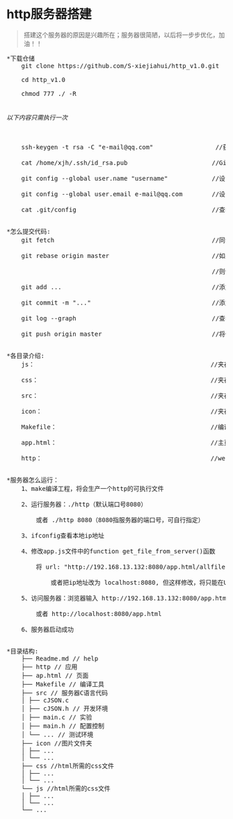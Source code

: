 # http服务器搭建
>搭建这个服务器的原因是兴趣所在；服务器很简陋，以后将一步步优化，加油！！</p>
<pre>
*下载仓储
    git clone https://github.com/S-xiejiahui/http_v1.0.git <br>
    cd http_v1.0 <br>
    chmod 777 ./ -R 
    <h6>以下内容只需执行一次</h6>
    ssh-keygen -t rsa -C "e-mail@qq.com"                 //获取ssh-key密钥， <br>
    cat /home/xjh/.ssh/id_rsa.pub                       //GitHub服务器添加你的密钥，你才能有上传代码权限 <br>
    git config --global user.name "username"            //设置你的ssh名 <br>
    git config --global user.email e-mail@qq.com        //设置你的ssh邮箱 <br>
    cat .git/config                                     //查看你的设置是否生效 <br>
</pre>
<pre>
*怎么提交代码:
    git fetch                                           //同步远端服务器内容到本地分支 <br>
    git rebase origin master                            //如果有打印信息，说明你本地代码落后，GitHub上的代码， <br>
                                                        //则使用这条命令，同步 <br>
    git add ...                                         //添加修改的文件 <br>
    git commit -m "..."                                 //添加修改此次文件的备注 <br>
    git log --graph                                     //查看修改历史 <br>
    git push origin master                              //将修改的文件，推送到GitHub <br>
</pre>
<pre>
*各目录介绍:
    js：                                                //夹存放--html所需JavaScript脚本文件 <br>
    css：                                               //夹存放--html所需的css文件 <br>
    src：                                               //夹存放--c语言web服务器文件 <br>
    icon：                                              //夹存放--服务器需加载的图片文件 <br>
    Makefile：                                          //编译工具 <br>
    app.html：                                          //主页面 <br>
    http：                                              //web服务器--可执行文件 <br>
</pre>
<pre>
*服务器怎么运行：
    1、make编译工程，将会生产一个http的可执行文件 <br>
    2、运行服务器：./http（默认端口号8080） <br>
        或者 ./http 8080（8080指服务器的端口号，可自行指定） <br>
    3、ifconfig查看本地ip地址 <br>
    4、修改app.js文件中的function get_file_from_server()函数 <br>
        将 url: "http://192.168.13.132:8080/app.html/allfile" 中的IP地址和端口号改成你的主机地址 <br>
            或者把ip地址改为 localhost:8080, 但这样修改，将只能在Ubuntu的浏览器中访问服务器 <br>
    5、访问服务器：浏览器输入 http://192.168.13.132:8080/app.html 即可 <br>
        或者 http://localhost:8080/app.html <br>
    6、服务器启动成功 <br>
</pre>
<pre>
*目录结构:
    ├── Readme.md // help
    ├── http // 应用
    ├── ap.html // 页面
    ├── Makefile // 编译工具
    ├── src // 服务器C语言代码
    │ ├── cJSON.c
    │ ├── cJSON.h // 开发环境
    │ ├── main.c // 实验
    │ ├── main.h // 配置控制
    │ └── ... // 测试环境
    ├── icon //图片文件夹
    │ ├── ...
    │ └── ...
    ├── css //html所需的css文件
    │ ├── ...
    │ └── ...
    └── js //html所需的css文件
    │ ├── ...
    │ └── ...
    └── ...
</pre>
